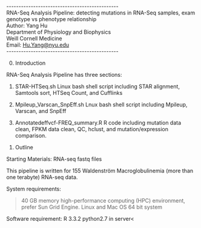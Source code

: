 ----------------------------------------------<br />
RNA-Seq Analysis Pipeline: detecting mutations in RNA-Seq samples, exam genotype vs phenotype relationship<br />
Author: Yang Hu<br />
Department of Physiology and Biophysics<br />
Weill Cornell Medicine<br />
Email: Hu.Yang@nyu.edu<br />
----------------------------------------------<br />

0. Introduction

RNA-Seq Analysis Pipeline has three sections:

1) STAR-HTSeq.sh
Linux bash shell script including STAR alignment, Samtools sort, HTSeq Count, and Cufflinks

2) Mpileup_Varscan_SnpEff.sh
Lnux bash shell script including Mpileup, Varscan, and SnpEff

3) Annotatedeffvcf-FREQ_summary.R
R code including mutation data clean, FPKM data clean, QC, hclust, and mutation/expression comparison.



1. Outline

Starting Materials:
RNA-seq fastq files

This pipeline is written for 155 Waldenström Macroglobulinemia (more than one terabyte) RNA-seq data.

System requirements:
  >40 GB memory high-performance computing (HPC) environment, prefer Sun Grid Engine.
Linux and Mac OS 64 bit system

Software requirement:
R 3.3.2
python2.7 in server<
